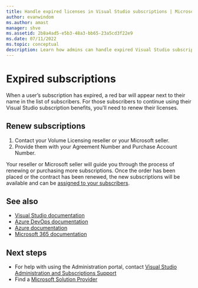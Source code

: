 ```yaml
---
title: Handle expired licenses in Visual Studio subscriptions | Microsoft Docs
author: evanwindom
ms.author: amast
manager: shve
ms.assetid: 2b8a4ad5-e5b3-48a3-bb65-23a5cd3f22e9
ms.date: 07/11/2022
ms.topic: conceptual
description: Learn how admins can handle expired Visual Studio subscriptions
---
```


# Expired subscriptions

When a user’s subscription has expired, a red bar will appear next to their name in the list of subscribers. For those subscribers to continue using their Visual Studio subscription benefits, you'll need to renew their licenses.

## Renew subscriptions

1. Contact your Volume Licensing reseller or your Microsoft seller.
2. Provide them with your Agreement Number and Purchase Account Number. 

Your reseller or Microsoft seller will guide you through the process of renewing or purchasing more subscriptions. Once the order has been placed or the contract has been renewed, the new subscriptions will be available and can be [assigned to your subscribers](assign-license.md).

## See also

+ [Visual Studio documentation](/visualstudio/)
+ [Azure DevOps documentation](/azure/devops/)
+ [Azure documentation](/azure/)
+ [Microsoft 365 documentation](/microsoft-365/)

## Next steps

+ For help with using the Administration portal, contact [Visual Studio Administration and Subscriptions Support](https://aka.ms/vsadminhelp)
+ Find a [Microsoft Solution Provider](https://www.microsoft.com/solution-providers/home)